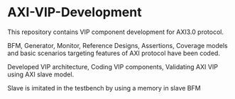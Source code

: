 # AXI-VIP-Development

This repository contains VIP component development for AXI3.0 protocol. 

BFM, Generator, Monitor, Reference Designs, Assertions, Coverage models and basic scenarios targeting features of AXI protocol have been coded.

Developed VIP architecture, Coding VIP components, Validating AXI VIP using AXI slave model.

Slave is imitated in the testbench by using a memory in slave BFM
